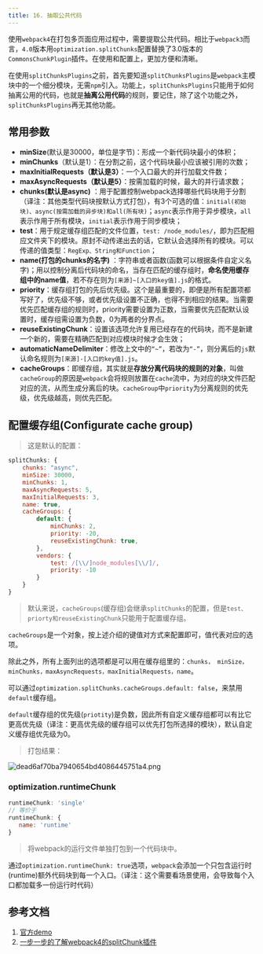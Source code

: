 ```yaml
---
title: 16. 抽取公共代码
---
```

使用`webpack4`在打包多页面应用过程中，需要提取公共代码。相比于`webpack3`而言，`4.0`版本用`optimization.splitChunks`配置替换了3.0版本的`CommonsChunkPlugin`插件。在使用和配置上，更加方便和清晰。

在使用`splitChunksPlugins`之前，首先要知道`splitChunksPlugins`是`webpack`主模块中的一个细分模块，无需`npm`引入。功能上，`splitChunksPlugins`只能用于如何抽离公用的代码，也就是**抽离公用代码**的规则，要记住，除了这个功能之外，`splitChunksPlugins`再无其他功能。

## 常用参数
* **minSize**(默认是30000，单位是字节)：形成一个新代码块最小的体积；
* **minChunks**（默认是1）：在分割之前，这个代码块最小应该被引用的次数；
* **maxInitialRequests（默认是3）**：一个入口最大的并行加载文件数；
* **maxAsyncRequests（默认是5）**：按需加载的时候，最大的并行请求数；
* **chunks(默认是async)** ：用于配置控制webpack选择哪些代码块用于分割（译注：其他类型代码块按默认方式打包），有3个可选的值：`initial(初始块)、async(按需加载的异步块)和all(所有块)`；`async`表示作用于异步模块，`all`表示作用于所有模块，`initial`表示作用于同步模块；
* **test**：用于规定缓存组匹配的文件位置，`test: /node_modules/`，即为匹配相应文件夹下的模块。原封不动传递出去的话，它默认会选择所有的模块。可以传递的值类型：`RegExp、String和Function`；
* **name(打包的chunks的名字)** ：字符串或者函数(函数可以根据条件自定义名字)；用以控制分离后代码块的命名，当存在匹配的缓存组时，**命名使用缓存组中的name值**，若不存在则为`[来源]~[入口的key值].js`的格式。
* **priority**：缓存组打包的先后优先级。这个是最重要的，即便是所有配置项都写好了，优先级不够，或者优先级设置不正确，也得不到相应的结果。当需要优先匹配缓存组的规则时，priority需要设置为正数，当需要优先匹配默认设置时，缓存组需设置为负数，0为两者的分界点。
* **reuseExistingChunk**：设置该选项允许复用已经存在的代码块，而不是新建一个新的，需要在精确匹配到对应模块时候才会生效；
* **automaticNameDelimiter**：修改上文中的`“~”`，若改为`“-”`，则分离后的`js`默认命名规则为`[来源]-[入口的key值].js`。
* **cacheGroups**：即缓存组，其实就是**存放分离代码块的规则的对象**，叫做`cacheGroup`的原因是`webpack`会将规则放置在`cache`流中，为对应的块文件匹配对应的流，从而生成分离后的块。`cacheGroup`中`priority`为分离规则的优先级，优先级越高，则优先匹配。

## 配置缓存组(Configurate cache group)
>这是默认的配置：

```js
splitChunks: {
    chunks: "async",
    minSize: 30000,
    minChunks: 1,
    maxAsyncRequests: 5,
    maxInitialRequests: 3,
    name: true,
    cacheGroups: {
        default: {
            minChunks: 2,
            priority: -20,
            reuseExistingChunk: true,
        },
        vendors: {
            test: /[\\/]node_modules[\\/]/,
            priority: -10
        }
    }
}
```
>默认来说，`cacheGroups`(缓存组)会继承`splitChunks`的配置，但是`test、priorty和reuseExistingChunk`只能用于配置缓存组。

`cacheGroups`是一个对象，按上述介绍的键值对方式来配置即可，值代表对应的选项。

除此之外，所有上面列出的选项都是可以用在缓存组里的：`chunks， minSize，minChunks，maxAsyncRequests，maxInitialRequests，name`。

可以通过`optimization.splitChunks.cacheGroups.default: false`，来禁用`default`缓存组。

`default`缓存组的优先级(`priotity`)是负数，因此所有自定义缓存组都可以有比它更高优先级（译注：更高优先级的缓存组可以优先打包所选择的模块），默认自定义缓存组优先级为0。

>打包结果：

![dead6af70ba7940654bd4086445751a4.png](evernotecid://AC85336C-B325-443E-8ED7-E6554790A944/appyinxiangcom/10797539/ENResource/p366)

### optimization.runtimeChunk
```js
runtimeChunk: 'single'
// 等价于
runtimeChunk: {
   name: 'runtime'
}
```
>将webpack的运行文件单独打包到一个代码块中。

通过`optimization.runtimeChunk: true`选项，`webpack`会添加一个只包含运行时(runtime)额外代码块到每一个入口。（译注：这个需要看场景使用，会导致每个入口都加载多一份运行时代码）

## 参考文档
1. [官方demo](https://github.com/webpack/webpack/tree/master/examples/common-chunk-and-vendor-chunk)
2. [一步一步的了解webpack4的splitChunk插件](https://juejin.im/post/5af1677c6fb9a07ab508dabb)
